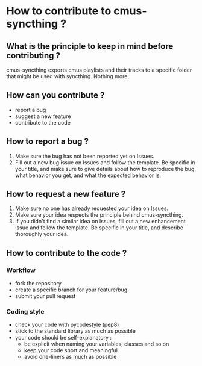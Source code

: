 # How to contribute to cmus-syncthing ?
## What is the principle to keep in mind before contributing ?
cmus-syncthing exports cmus playlists and their tracks to a specific folder that might be used with syncthing. Nothing more.

## How can you contribute ?
- report a bug
- suggest a new feature
- contribute to the code

## How to report a bug ?
1. Make sure the bug has not been reported yet on Issues.
2. Fill out a new bug issue on Issues and follow the template. Be specific in your title, and make sure to give details about how to reproduce the bug, what behavior you get, and what the expected behavior is.

## How to request a new feature ?
1. Make sure no one has already requested your idea on Issues.
2. Make sure your idea respects the principle behind cmus-syncthing.
3. If you didn't find a similar idea on Issues, fill out a new enhancement issue and follow the template. Be specific in your title, and describe thoroughly your idea.
   
## How to contribute to the code ?
### Workflow
- fork the repository
- create a specific branch for your feature/bug
- submit your pull request

### Coding style
- check your code with pycodestyle (pep8)
- stick to the standard library as much as possible
- your code should be self-explanatory :
  - be explicit when naming your variables, classes and so on
  - keep your code short and meaningful
  - avoid one-liners as much as possible
